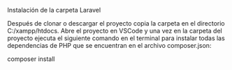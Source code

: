 Instalación de la carpeta Laravel

Después de clonar o descargar el proyecto copia la carpeta en el directorio C:/xampp/htdocs. Abre el proyecto en VSCode y una vez en la carpeta del proyecto ejecuta el siguiente comando en el terminal para instalar todas las dependencias de PHP que se encuentran en el archivo composer.json:

composer install
